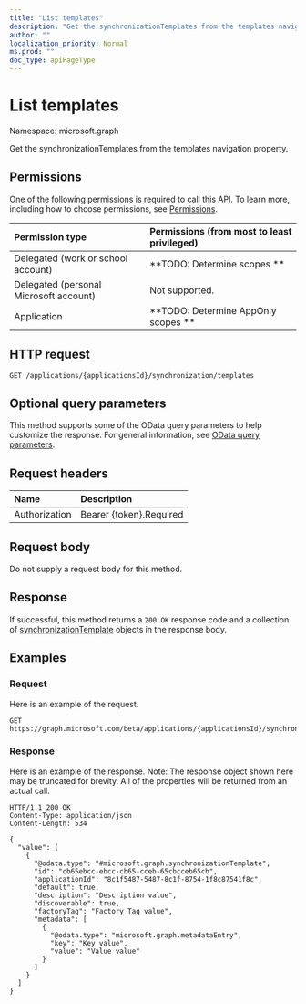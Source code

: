 ```yaml
---
title: "List templates"
description: "Get the synchronizationTemplates from the templates navigation property."
author: ""
localization_priority: Normal
ms.prod: ""
doc_type: apiPageType
---
```


# List templates

Namespace: microsoft.graph

Get the synchronizationTemplates from the templates navigation property.

## Permissions
One of the following permissions is required to call this API. To learn more, including how to choose permissions, see [Permissions](/concepts/permissions-reference.md).

|Permission type|Permissions (from most to least privileged)|
|:---|:---|
|Delegated (work or school account)|**TODO: Determine scopes **|
|Delegated (personal Microsoft account)|Not supported.|
|Application|**TODO: Determine AppOnly scopes **|

## HTTP request
<!-- {
  "blockType": "ignored"
}
-->
``` http
GET /applications/{applicationsId}/synchronization/templates
```

## Optional query parameters
This method supports some of the OData query parameters to help customize the response. For general information, see [OData query parameters](/graph/query-parameters).

## Request headers
|Name|Description|
|:---|:---|
|Authorization|Bearer {token}.Required|

## Request body
Do not supply a request body for this method.

## Response
If successful, this method returns a `200 OK` response code and a collection of [synchronizationTemplate](../resources/synchronizationtemplate.md) objects in the response body.

## Examples

### Request
Here is an example of the request.
<!-- {
  "blockType": "request",
  "name": "get_synchronizationtemplate"
}
-->
``` http
GET https://graph.microsoft.com/beta/applications/{applicationsId}/synchronization/templates
```

### Response
Here is an example of the response. Note: The response object shown here may be truncated for brevity. All of the properties will be returned from an actual call.
<!-- {
  "blockType": "response",
  "truncated": true,
  "@odata.type": "collection(microsoft.graph.synchronizationtemplate)"
}
-->
``` http
HTTP/1.1 200 OK
Content-Type: application/json
Content-Length: 534

{
  "value": [
    {
      "@odata.type": "#microsoft.graph.synchronizationTemplate",
      "id": "cb65ebcc-ebcc-cb65-cceb-65cbcceb65cb",
      "applicationId": "8c1f5487-5487-8c1f-8754-1f8c87541f8c",
      "default": true,
      "description": "Description value",
      "discoverable": true,
      "factoryTag": "Factory Tag value",
      "metadata": [
        {
          "@odata.type": "microsoft.graph.metadataEntry",
          "key": "Key value",
          "value": "Value value"
        }
      ]
    }
  ]
}
```

